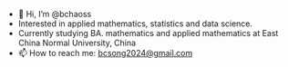 - 👋 Hi, I’m @bchaoss
- Interested in applied mathematics, statistics and data science.
- Currently studying BA. mathematics and applied mathematics at East China Normal University, China
- 📫 How to reach me: bcsong2024@gmail.com

<!---
bchaoss/bchaoss is a ✨ special ✨ repository because its `README.md` (this file) appears on your GitHub profile.
You can click the Preview link to take a look at your changes.
--->
